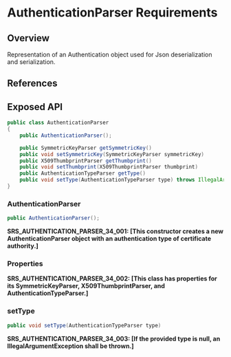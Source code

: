 # AuthenticationParser Requirements

## Overview

Representation of an Authentication object used for Json deserialization and serialization.

## References


## Exposed API

```java
public class AuthenticationParser
{
    public AuthenticationParser();

    public SymmetricKeyParser getSymmetricKey()
    public void setSymmetricKey(SymmetricKeyParser symmetricKey)
    public X509ThumbprintParser getThumbprint()
    public void setThumbprint(X509ThumbprintParser thumbprint)
    public AuthenticationTypeParser getType()
    public void setType(AuthenticationTypeParser type) throws IllegalArgumentException
}
```


### AuthenticationParser
```java
public AuthenticationParser();
```
**SRS_AUTHENTICATION_PARSER_34_001: [**This constructor creates a new AuthenticationParser object with an authentication type of certificate authority.**]**


### Properties
**SRS_AUTHENTICATION_PARSER_34_002: [**This class has properties for its SymmetricKeyParser, X509ThumbprintParser, and AuthenticationTypeParser.**]**


### setType
```java
public void setType(AuthenticationTypeParser type)
````
**SRS_AUTHENTICATION_PARSER_34_003: [**If the provided type is null, an IllegalArgumentException shall be thrown.**]**
